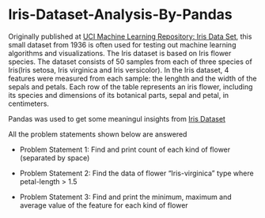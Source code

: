 # **Iris-Dataset-Analysis-By-Pandas**

Originally published at [UCI Machine Learning Repository: Iris Data Set](https://archive.ics.uci.edu/dataset/53/iris), this small dataset from 1936 is often used for testing out machine learning algorithms and visualizations. The Iris dataset is based on Iris flower species. The dataset consists of 50 samples from each of three species of Iris(Iris setosa, Iris virginica and Iris versicolor). In the Iris dataset, 4 features were measured from each sample: the lenghth and the width of the sepals and petals. Each row of the table represents an iris flower, including its species and dimensions of its botanical parts, sepal and petal, in centimeters.

Pandas was used to get some meaningul insights from [Iris Dataset](https://archive.ics.uci.edu/ml/machine-learning-databases/iris/iris.data')

All the problem statements shown below are answered

* Problem Statement 1: Find and print count of each kind of flower (separated by space)

* Problem Statement 2: Find the data of flower “Iris-virginica” type where petal-length > 1.5

* Problem Statement 3: Find and print the minimum, maximum and average value of the feature for each kind of flower
